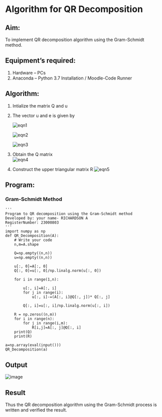 # Algorithm for QR Decomposition
## Aim:
To implement QR decomposition algorithm using the Gram-Schmidt method.
## Equipment’s required:
1.	Hardware – PCs
2.	Anaconda – Python 3.7 Installation / Moodle-Code Runner
## Algorithm:
1.	Intialize the matrix Q and u
2.	The vector u and e is given by

    ![eqn1](./ex4.jpg)

    ![eqn2](./ex6.jpg)

    ![eqn3](./ex3.jpg)

3.	Obtain the Q matrix   
    ![eqn4](./ex1.jpg)
4.	Construct the upper triangular matrix R
    ![eqn5](./ex2.jpg)



## Program:
### Gram-Schmidt Method
```
''' 
Program to QR decomposition using the Gram-Schmidt method
Developed by: your name- RICHARDSON A
RegisterNumber: 23000803
'''
import numpy as np
def QR_Decomposition(A):
    # Write your code 
    n,m=A.shape 
    
    Q=np.empty((n,n))
    u=np.empty((n,n))
    
    u[:, 0]=A[:, 0]
    Q[:, 0]=u[:, 0]/np.linalg.norm(u[:, 0])
    
    for i in range(1,n):
        
        u[:, i]=A[:, i]
        for j in range(i):
            u[:, i]-=(A[:, i]@Q[:, j])* Q[:, j]
            
        Q[:, i]=u[:, i]/np.linalg.norm(u[:, i])
        
    R = np.zeros((n,m))
    for i in range(n):
        for j in range(i,m):
            R[i,j]=A[:, j]@Q[:, i]
    print(Q)
    print(R)

a=np.array(eval(input()))
QR_Decomposition(a)

```

## Output

![image](https://github.com/Richard01072002/QRdecomposition/assets/141472248/5535a9d7-9099-4461-81ee-a1bdb1cbc584)

## Result
Thus the QR decomposition algorithm using the Gram-Schmidt process is written and verified the result.
